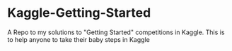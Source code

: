 # Kaggle-Getting-Started
A Repo to my solutions to "Getting Started" competitions in Kaggle.
This is to help anyone to take their baby steps in Kaggle
